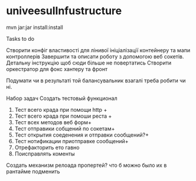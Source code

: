 # univeesulInfustructure
mvn jar:jar install:install


Tasks to do

Створити конфіг властивості для лінивої ініціалізації контейнеру та мапи контроллерів
Завершити та описати роботу з допомогою веб сокетів. Детальну інструкцію щоб сюди більше не повертатись
Створити оркестратор для фокс хантеру та фронт

Подумати чи в результаті той балансувальник взагалі треба робити чи ні.



Набор задач
Создать тестовый функционал
1) Тест всего крада при помощи http +
2) Тест всего крада при помоши реста +
3) Тест всех методов веб форм+
4) Тест отправики собщений по сокетам+
5) Тест открытия соеденения и отправки сообщений?+
6) Тест нотификации приотправке сообщений+
7) Отрефакторить ето гавно
8) Поисправлять коменты



Создать механизм релоада пропертей? что б можно было их в рантайме подменить